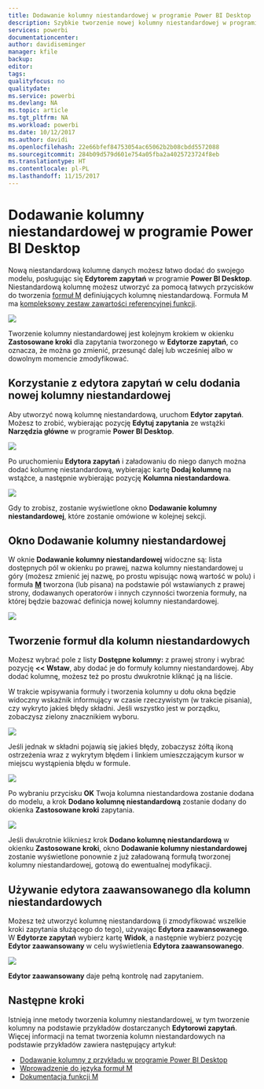 ```yaml
---
title: Dodawanie kolumny niestandardowej w programie Power BI Desktop
description: Szybkie tworzenie nowej kolumny niestandardowej w programie Power BI Desktop
services: powerbi
documentationcenter: 
author: davidiseminger
manager: kfile
backup: 
editor: 
tags: 
qualityfocus: no
qualitydate: 
ms.service: powerbi
ms.devlang: NA
ms.topic: article
ms.tgt_pltfrm: NA
ms.workload: powerbi
ms.date: 10/12/2017
ms.author: davidi
ms.openlocfilehash: 22e66bfef84753054ac65062b2b08cbdd5572088
ms.sourcegitcommit: 284b09d579d601e754a05fba2a4025723724f8eb
ms.translationtype: HT
ms.contentlocale: pl-PL
ms.lasthandoff: 11/15/2017
---
```

# <a name="add-a-custom-column-in-power-bi-desktop"></a>Dodawanie kolumny niestandardowej w programie Power BI Desktop
Nową niestandardową kolumnę danych możesz łatwo dodać do swojego modelu, posługując się **Edytorem zapytań** w programie **Power BI Desktop**. Niestandardową kolumnę możesz utworzyć za pomocą łatwych przycisków do tworzenia [formuł M](https://msdn.microsoft.com/library/mt270235.aspx) definiujących kolumnę niestandardową. Formuła M ma [kompleksowy zestaw zawartości referencyjnej funkcji](https://msdn.microsoft.com/library/mt779182.aspx). 

![](media/desktop-add-custom-column/add-custom-column_01.png)

Tworzenie kolumny niestandardowej jest kolejnym krokiem w okienku **Zastosowane kroki** dla zapytania tworzonego w **Edytorze zapytań**, co oznacza, że można go zmienić, przesunąć dalej lub wcześniej albo w dowolnym momencie zmodyfikować.

## <a name="use-query-editor-to-add-a-new-custom-column"></a>Korzystanie z edytora zapytań w celu dodania nowej kolumny niestandardowej
Aby utworzyć nową kolumnę niestandardową, uruchom **Edytor zapytań**. Możesz to zrobić, wybierając pozycję **Edytuj zapytania** ze wstążki **Narzędzia główne** w programie **Power BI Desktop**.

![](media/desktop-add-custom-column/add-column-from-example_02.png)

Po uruchomieniu **Edytora zapytań** i załadowaniu do niego danych można dodać kolumnę niestandardową, wybierając kartę **Dodaj kolumnę** na wstążce, a następnie wybierając pozycję **Kolumna niestandardowa**.

![](media/desktop-add-custom-column/add-custom-column_02.png)

Gdy to zrobisz, zostanie wyświetlone okno **Dodawanie kolumny niestandardowej**, które zostanie omówione w kolejnej sekcji.

## <a name="the-add-custom-column-window"></a>Okno Dodawanie kolumny niestandardowej
W oknie **Dodawanie kolumny niestandardowej** widoczne są: lista dostępnych pól w okienku po prawej, nazwa kolumny niestandardowej u góry (możesz zmienić jej nazwę, po prostu wpisując nową wartość w polu) i formuła [**M**](https://msdn.microsoft.com/library/mt779182.aspx) tworzona (lub pisana) na podstawie pól wstawianych z prawej strony, dodawanych operatorów i innych czynności tworzenia formuły, na której będzie bazować definicja nowej kolumny niestandardowej. 

![](media/desktop-add-custom-column/add-custom-column_03.png)

## <a name="create-formulas-for-your-custom-column"></a>Tworzenie formuł dla kolumn niestandardowych
Możesz wybrać pole z listy **Dostępne kolumny:** z prawej strony i wybrać pozycję **<< Wstaw**, aby dodać je do formuły kolumny niestandardowej. Aby dodać kolumnę, możesz też po prostu dwukrotnie kliknąć ją na liście.

W trakcie wpisywania formuły i tworzenia kolumny u dołu okna będzie widoczny wskaźnik informujący w czasie rzeczywistym (w trakcie pisania), czy wykryto jakieś błędy składni. Jeśli wszystko jest w porządku, zobaczysz zielony znacznikiem wyboru.

![](media/desktop-add-custom-column/add-custom-column_04.png)

Jeśli jednak w składni pojawią się jakieś błędy, zobaczysz żółtą ikoną ostrzeżenia wraz z wykrytym błędem i linkiem umieszczającym kursor w miejscu wystąpienia błędu w formule.

![](media/desktop-add-custom-column/add-custom-column_05.png)

Po wybraniu przycisku **OK** Twoja kolumna niestandardowa zostanie dodana do modelu, a krok **Dodano kolumnę niestandardową** zostanie dodany do okienka **Zastosowane kroki** zapytania.

![](media/desktop-add-custom-column/add-custom-column_06.png)

Jeśli dwukrotnie klikniesz krok **Dodano kolumnę niestandardową** w okienku **Zastosowane kroki**, okno **Dodawanie kolumny niestandardowej** zostanie wyświetlone ponownie z już załadowaną formułą tworzonej kolumny niestandardowej, gotową do ewentualnej modyfikacji.

## <a name="using-the-advanced-editor-for-custom-columns"></a>Używanie edytora zaawansowanego dla kolumn niestandardowych
Możesz też utworzyć kolumnę niestandardową (i zmodyfikować wszelkie kroki zapytania służącego do tego), używając **Edytora zaawansowanego**. W **Edytorze zapytań** wybierz kartę **Widok**, a następnie wybierz pozycję **Edytor zaawansowany** w celu wyświetlenia **Edytora zaawansowanego**.

![](media/desktop-add-custom-column/add-custom-column_07.png)

**Edytor zaawansowany** daje pełną kontrolę nad zapytaniem.

## <a name="next-steps"></a>Następne kroki
Istnieją inne metody tworzenia kolumny niestandardowej, w tym tworzenie kolumny na podstawie przykładów dostarczanych **Edytorowi zapytań**. Więcej informacji na temat tworzenia kolumn niestandardowych na podstawie przykładów zawiera następujący artykuł:

* [Dodawanie kolumny z przykładu w programie Power BI Desktop](desktop-add-column-from-example.md)
* [Wprowadzenie do języka formuł M](https://msdn.microsoft.com/library/mt270235.aspx)
* [Dokumentacja funkcji M](https://msdn.microsoft.com/library/mt779182.aspx)  

